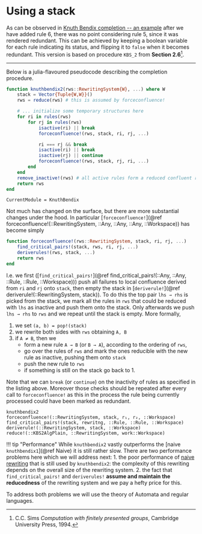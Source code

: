 # Using a stack

As can be observed in [Knuth Bendix completion -- an example](@ref) after we
have added rule 6, there was no point considering rule 5, since it was
rendered redundant. This can be achieved by keeping a boolean variable for each
rule indicating its status, and flipping it to `false` when it becomes
redundant. This version is based on procedure `KBS_2` from
**Section 2.6**[^Sims1994].

----

Below is a julia-flavoured pseudocode describing the completion procedure.

```julia
function knuthbendix2(rws::RewritingSystem{W}, ...) where W
    stack = Vector{Tuple{W,W}}()
    rws = reduce(rws) # this is assumed by forceconfluence!

    # ... initialize some temporary structures here
    for ri in rules(rws)
        for rj in rules(rws)
            isactive(ri) || break
            forceconfluence!(rws, stack, ri, rj, ...)

            ri === rj && break
            isactive(ri) || break
            isactive(rj) || continue
            forceconfluence!(rws, stack, rj, ri, ...)
        end
    end
    remove_inactive!(rws) # all active rules form a reduced confluent rws
    return rws
end
```

```@meta
CurrentModule = KnuthBendix
```

Not much has changed on the surface, but there are more substantial changes
under the hood. In particular [`forceconfluence!`](@ref
forceconfluence!(::RewritingSystem, ::Any, ::Any, ::Any, ::Workspace)) has become simply

```julia
function forceconfluence!(rws::RewritingSystem, stack, ri, rj, ...)
    find_critical_pairs!(stack, rws, ri, rj, ...)
    deriverules!(rws, stack, ...)
    return rws
end
```

I.e. we first ([`find_critical_pairs!`](@ref
find_critical_pairs!(::Any, ::Any, ::Rule, ::Rule, ::Workspace))) push all
failures to local confluence derived from `ri` and `rj` onto `stack`, then
empty the stack in [`deriverule!`](@ref deriverule!(::RewritingSystem, stack)).
To do this the top pair `lhs → rhs` is picked from the stack, we mark all
the rules in `rws` that could be reduced with `lhs` as inactive and push them
onto the stack. Only afterwards we push `lhs → rhs` to `rws` and we repeat
until the stack is empty. More formally,

1. we set `(a, b) = pop!(stack)`
2. we rewrite both sides with `rws` obtaining `A, B`
3. if `A ≠ B`, then we
   * form a new rule `A → B` (or `B → A`), according to the ordering of `rws`,
   * go over the rules of `rws` and mark the ones reducible with the new rule
     as inactive, pushing them onto `stack`
   * push the new rule to `rws`
   * if something is still on the stack go back to 1.

Note that we can `break` (or `continue`) on the inactivity of rules as
specified in the listing above. Moreover those checks should be repeated after
every call to `forceconfluence!` as this in the process the rule being
currently processed could have been marked as redundant.

```@docs
knuthbendix2
forceconfluence!(::RewritingSystem, stack, r₁, r₂, ::Workspace)
find_critical_pairs!(stack, rewritng, ::Rule, ::Rule, ::Workspace)
deriverule!(::RewritingSystem, stack, ::Workspace)
reduce!(::KBS2AlgPlain, ::RewritingSystem, work::Workspace)
```

!!! tip "Performance"
    While `knuthbendix2` vastly outperforms the
    [naive `knuthbendix1`](@ref Naive) it is still rather slow.
    There are two performance problems here which we will address next:
    1. the poor performance of [naive rewriting](@ref "Naive rewriting") that is
       still used by `knuthbendix2`: the complexity of this rewriting depends on
       the overall size of the rewriting system.
    2. the fact that `find_critical_pairs!` and `deriverules!`
       **assume and maintain the reducedness** of the rewriting system and we
       pay a hefty price for this.

To address both problems we will use the theory of Automata and regular languages.

[^Sims1994]: C.C. Sims _Computation with finitely presented groups_,
             Cambridge University Press, 1994.
